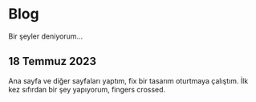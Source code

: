 # Blog
Bir şeyler deniyorum...

## 18 Temmuz 2023
Ana sayfa ve diğer sayfaları yaptım, fix bir tasarım oturtmaya çalıştım. İlk kez sıfırdan bir şey yapıyorum, fingers crossed.